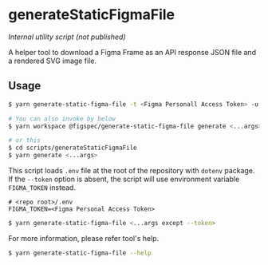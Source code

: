 # generateStaticFigmaFile

_Internal utility script (not published)_

A helper tool to download a Figma Frame as an API response JSON file and a rendered SVG image file.

## Usage

```sh
$ yarn generate-static-figma-file -t <Figma Personall Access Token> -u <Figma file URL> -o <Output directory>

# You can also invoke by below
$ yarn workspace @figspec/generate-static-figma-file generate <...args>

# or this
$ cd scripts/generateStaticFigmaFile
$ yarn generate <...args>
```

This script loads `.env` file at the root of the repository with `dotenv` package.
If the `--token` option is absent, the script will use environment variable `FIGMA_TOKEN` instead.

```
# <repo root>/.env
FIGMA_TOKEN=<Figma Personal Access Token>
```

```sh
$ yarn generate-static-figma-file <...args except --token>
```

For more information, please refer tool's help.

```sh
$ yarn generate-static-figma-file --help
```

